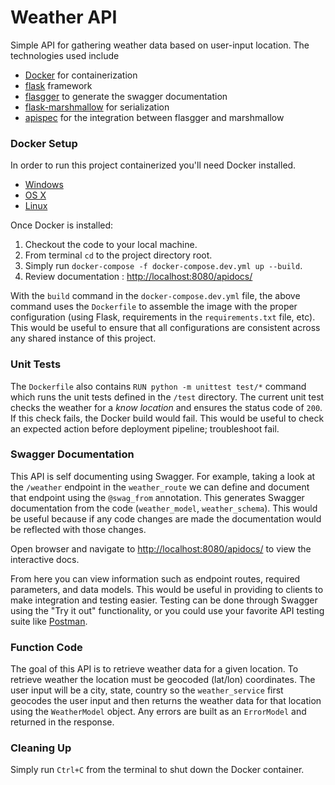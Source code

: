 # Weather API

Simple API for gathering weather data based on user-input location.  The technologies used include

- [Docker](https://palletsprojects.com/p/flask/) for containerization
- [flask](https://palletsprojects.com/p/flask/) framework
- [flasgger](https://github.com/flasgger/flasgger) to generate the swagger documentation
- [flask-marshmallow](https://flask-marshmallow.readthedocs.io/en/latest/) for serialization
- [apispec](https://apispec.readthedocs.io/en/latest/) for the integration between flasgger and marshmallow

### Docker Setup

In order to run this project containerized you'll need Docker installed.

* [Windows](https://docs.docker.com/windows/started)
* [OS X](https://docs.docker.com/mac/started/)
* [Linux](https://docs.docker.com/linux/started/)

Once Docker is installed:

1.  Checkout the code to your local machine.
2.  From terminal `cd` to the project directory root.
3.  Simply run `docker-compose -f docker-compose.dev.yml up --build`. 
4.  Review documentation : [http://localhost:8080/apidocs/](http://localhost:8080/apidocs/) 
    
With the `build` command in the `docker-compose.dev.yml` file, the above command uses the `Dockerfile` to assemble 
the image with the proper configuration (using Flask, requirements in the `requirements.txt` file, etc).  This would be
useful to ensure that all configurations are consistent across any shared instance of this project.

### Unit Tests

The `Dockerfile` also contains `RUN python -m unittest test/*` command which runs the unit tests defined in the 
`/test` directory.  The current unit test checks the weather for a *know location* and ensures the status code of `200`.
If this check fails, the Docker build would fail.  This would be useful to check an expected action before deployment 
pipeline; troubleshoot fail.

### Swagger Documentation

This API is self documenting using Swagger.  For example, taking a look at the `/weather` endpoint in the `weather_route` 
we can define and document that endpoint using the `@swag_from` annotation.  This generates Swagger documentation from the code
(`weather_model`, `weather_schema`).  This would be useful because if any code changes are made the documentation would be
reflected with those changes.

Open browser and navigate to [http://localhost:8080/apidocs/](http://localhost:8080/apidocs/) to view the interactive docs.

From here you can view information such as endpoint routes, required parameters, and data models.  This would be useful
in providing to clients to make integration and testing easier.  Testing can be done through Swagger using the "Try it 
out" functionality, or you could use your favorite API testing suite like [Postman](https://www.postman.com/).

### Function Code

The goal of this API is to retrieve weather data for a given location.  To retrieve weather the location must be
geocoded (lat/lon) coordinates.  The user input will be a city, state, country so the `weather_service` first geocodes
the user input and then returns the weather data for that location using the `WeatherModel` object.  Any errors are 
built as an `ErrorModel` and returned in the response. 

### Cleaning Up

Simply run `Ctrl+C` from the terminal to shut down the Docker container.


